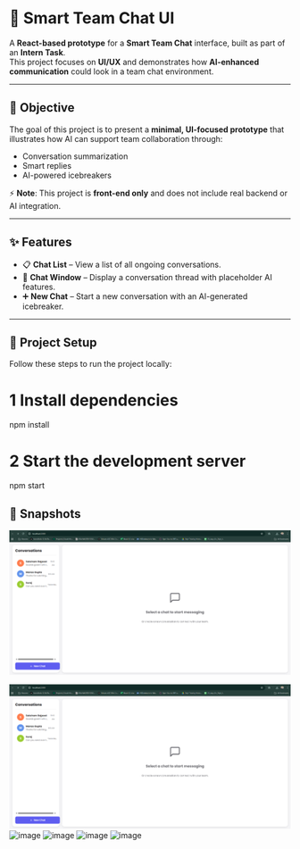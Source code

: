 # 🚀 Smart Team Chat UI  

A **React-based prototype** for a **Smart Team Chat** interface, built as part of an **Intern Task**.  
This project focuses on **UI/UX** and demonstrates how **AI-enhanced communication** could look in a team chat environment.  

---

## 🎯 Objective  

The goal of this project is to present a **minimal, UI-focused prototype** that illustrates how AI can support team collaboration through:  
- Conversation summarization  
- Smart replies  
- AI-powered icebreakers  

⚡ **Note**: This project is **front-end only** and does not include real backend or AI integration.  

---

## ✨ Features  

- 📋 **Chat List** – View a list of all ongoing conversations.  
- 💬 **Chat Window** – Display a conversation thread with placeholder AI features.  
- ➕ **New Chat** – Start a new conversation with an AI-generated icebreaker.  

---

## 📂 Project Setup  

Follow these steps to run the project locally:  

# 1 Install dependencies
npm install  

# 2 Start the development server
npm start  

## 📸 Snapshots

![Chat List](https://raw.githubusercontent.com/SakshamRajpoot10/SMART-TEAM-CHAT/refs/heads/main/src/Images/Screenshot%202025-09-13%20154115.png)

 ![image](https://raw.githubusercontent.com/SakshamRajpoot10/SMART-TEAM-CHAT/refs/heads/main/src/Images/Screenshot%202025-09-13%20154115.png)
 ![image]()
 ![image]()
 ![image]()
 ![image]()


